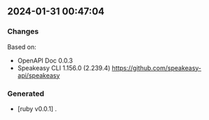

## 2024-01-31 00:47:04
### Changes
Based on:
- OpenAPI Doc 0.0.3 
- Speakeasy CLI 1.156.0 (2.239.4) https://github.com/speakeasy-api/speakeasy
### Generated
- [ruby v0.0.1] .
